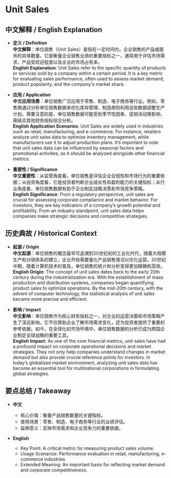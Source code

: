 # Unit Sales

## 中文解释 / English Explanation

* **定义 / Definition**  
  **中文解释**：单位销售（Unit Sales）是指在一定时间内，企业销售的产品或服务的具体数量。它是衡量企业销售业绩的重要指标之一，通常用于评估市场需求、产品受欢迎程度以及企业的市场占有率。  
  **English Explanation**: Unit Sales refer to the specific quantity of products or services sold by a company within a certain period. It is a key metric for evaluating sales performance, often used to assess market demand, product popularity, and the company's market share.

* **应用 / Application**  
  **中文应用场景**：单位销售广泛应用于零售、制造、电子商务等行业。例如，零售商通过分析单位销售数据来优化库存管理，制造商则利用这些数据调整生产计划。需要注意的是，单位销售数据可能受到季节性因素、促销活动等影响，需结合其他财务指标综合分析。  
  **English Application Scenarios**: Unit Sales are widely used in industries such as retail, manufacturing, and e-commerce. For instance, retailers analyze unit sales data to optimize inventory management, while manufacturers use it to adjust production plans. It’s important to note that unit sales data can be influenced by seasonal factors and promotional activities, so it should be analyzed alongside other financial metrics.

* **重要性 / Significance**  
  **中文重要性**：从监管角度看，单位销售是评估企业合规性和市场行为的重要依据；从投资角度看，它是投资者判断企业成长性和盈利能力的关键指标；从行业角度看，单位销售数据有助于企业制定战略决策和市场竞争策略。  
  **English Significance**: From a regulatory perspective, unit sales are crucial for assessing corporate compliance and market behavior. For investors, they are key indicators of a company’s growth potential and profitability. From an industry standpoint, unit sales data helps companies make strategic decisions and competitive strategies.

## 历史典故 / Historical Context

* **起源 / Origin**  
  **中文起源**：单位销售的概念最早可追溯到20世纪初的工业化时代，随着大规模生产和分销体系的建立，企业开始需要量化产品销售情况以优化运营。20世纪中期，随着计算机技术的普及，单位销售的统计和分析变得更加精确和高效。  
  **English Origin**: The concept of unit sales dates back to the early 20th century during the industrialization era. With the establishment of mass production and distribution systems, companies began quantifying product sales to optimize operations. By the mid-20th century, with the advent of computer technology, the statistical analysis of unit sales became more precise and efficient.

* **影响 / Impact**  
  **中文影响**：单位销售作为核心财务指标之一，对企业的运营决策和市场策略产生了深远影响。它不仅帮助企业了解市场需求变化，还为投资者提供了重要的参考依据。如今，在全球化的市场环境中，单位销售数据的分析已成为跨国企业制定全球战略的重要工具。  
  **English Impact**: As one of the core financial metrics, unit sales have had a profound impact on corporate operational decisions and market strategies. They not only help companies understand changes in market demand but also provide crucial reference points for investors. In today’s globalized market environment, analyzing unit sales data has become an essential tool for multinational corporations in formulating global strategies.

## 要点总结 / Takeaway

* **中文**  
  - 核心价值：衡量产品销售数量的关键指标。
  - 使用场景：零售、制造、电子商务等行业的业绩评估。
  - 延伸意义：反映市场需求和企业竞争力的重要依据。

* **English**  
  - Key Point: A critical metric for measuring product sales volume.
  - Usage Scenarios: Performance evaluation in retail, manufacturing, e-commerce industries.
  - Extended Meaning: An important basis for reflecting market demand and corporate competitiveness.